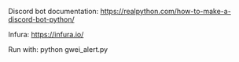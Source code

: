 Discord bot documentation: https://realpython.com/how-to-make-a-discord-bot-python/

Infura: https://infura.io/

Run with: python gwei_alert.py